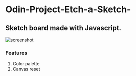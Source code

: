# Odin-Project-Etch-a-Sketch-
## Sketch board made with Javascript.



![screenshot](https://file+wsl-002elocalhost.vscode-resource.vscode-cdn.net/Ubuntu/home/qwer/Odin-Project-Etch-a-Sketch-/image.png)
### Features
1. Color palette
2. Canvas reset

